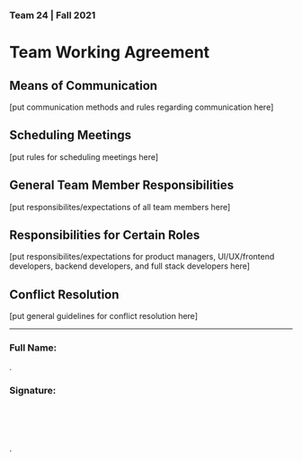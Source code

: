 ### Team 24 | Fall 2021
# Team Working Agreement

## Means of Communication
[put communication methods and rules regarding communication here]

## Scheduling Meetings 
[put rules for scheduling meetings here]

## General Team Member Responsibilities
[put responsibilites/expectations of all team members here]

## Responsibilities for Certain Roles
[put responsibilites/expectations for product managers, UI/UX/frontend developers, backend developers, and full stack developers here]

## Conflict Resolution
[put general guidelines for conflict resolution here]

---

### Full Name:  

.
### Signature:
\
\
\
\
.